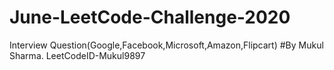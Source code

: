 # June-LeetCode-Challenge-2020
Interview Question(Google,Facebook,Microsoft,Amazon,Flipcart)
#By Mukul Sharma. LeetCodeID-Mukul9897
